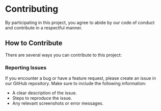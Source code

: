 # Contributing 

By participating in this project, you agree to abide by our code of conduct and contribute in a respectful manner.

## How to Contribute

There are several ways you can contribute to this project:

### Reporting Issues

If you encounter a bug or have a feature request, please create an issue in our GitHub repository. Make sure to include the following information:
- A clear description of the issue.
- Steps to reproduce the issue.
- Any relevant screenshots or error messages.
